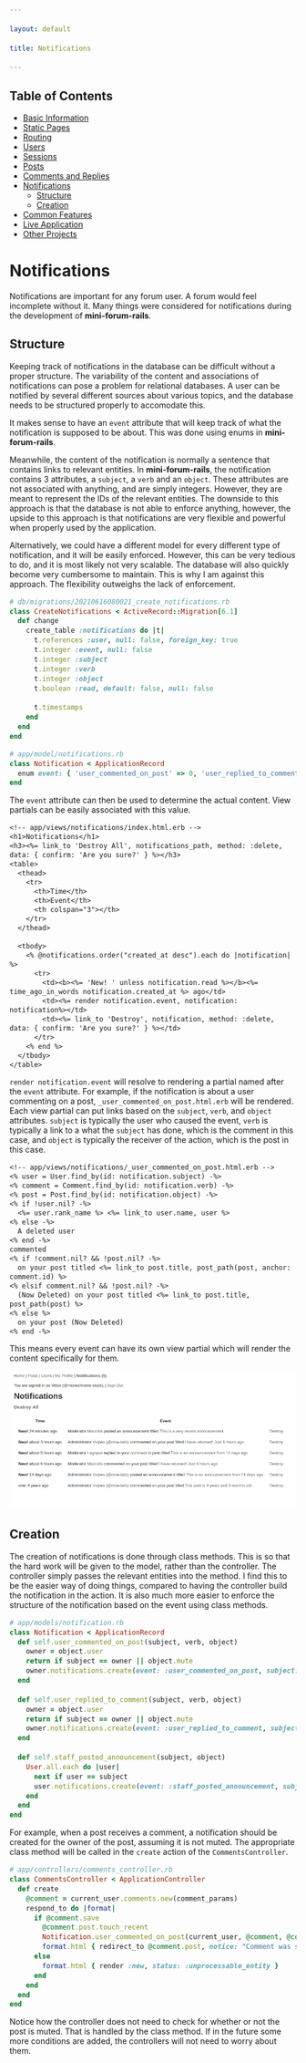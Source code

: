 ```yaml
---

layout: default

title: Notifications

---
```


## Table of Contents
- [Basic Information](./)
- [Static Pages](./static-pages)
- [Routing](./routing)
- [Users](./users)
- [Sessions](./sessions)
- [Posts](./posts)
- [Comments and Replies](./comments-replies)
- [Notifications](./notifications)
  - [Structure](#structure)
  - [Creation](#creation)
- [Common Features](./common-features)
- [Live Application](./live)
- [Other Projects](https://schwarzer-vulpecula.github.io)

# Notifications

Notifications are important for any forum user. A forum would feel incomplete without it. Many things were considered for notifications during the development of **mini-forum-rails**.

## Structure

Keeping track of notifications in the database can be difficult without a proper structure. The variability of the content and associations of notifications can pose a problem for relational databases. A user can be notified by several different sources about various topics, and the database needs to be structured properly to accomodate this.

It makes sense to have an `event` attribute that will keep track of what the notification is supposed to be about. This was done using enums in **mini-forum-rails**.

Meanwhile, the content of the notification is normally a sentence that contains links to relevant entities. In **mini-forum-rails**, the notification contains 3 attributes, a `subject`, a `verb` and an `object`. These attributes are not associated with anything, and are simply integers. However, they are meant to represent the IDs of the relevant entities. The downside to this approach is that the database is not able to enforce anything, however, the upside to this approach is that notifications are very flexible and powerful when properly used by the application.

Alternatively, we could have a different model for every different type of notification, and it will be easily enforced. However, this can be very tedious to do, and it is most likely not very scalable. The database will also quickly become very cumbersome to maintain. This is why I am against this approach. The flexibility outweighs the lack of enforcement.

```ruby
# db/migrations/20210616080021_create_notifications.rb
class CreateNotifications < ActiveRecord::Migration[6.1]
  def change
    create_table :notifications do |t|
      t.references :user, null: false, foreign_key: true
      t.integer :event, null: false
      t.integer :subject
      t.integer :verb
      t.integer :object
      t.boolean :read, default: false, null: false

      t.timestamps
    end
  end
end
```

```ruby
# app/model/notifications.rb
class Notification < ApplicationRecord
  enum event: { 'user_commented_on_post' => 0, 'user_replied_to_comment' => 1, 'staff_posted_announcement' => 2 }
end
```

The `event` attribute can then be used to determine the actual content. View partials can be easily associated with this value.

```erb
<!-- app/views/notifications/index.html.erb -->
<h1>Notifications</h1>
<h3><%= link_to 'Destroy All', notifications_path, method: :delete, data: { confirm: 'Are you sure?' } %></h3>
<table>
  <thead>
    <tr>
      <th>Time</th>
      <th>Event</th>
      <th colspan="3"></th>
    </tr>
  </thead>

  <tbody>
    <% @notifications.order("created_at desc").each do |notification| %>
      <tr>
        <td><b><%= 'New! ' unless notification.read %></b><%= time_ago_in_words notification.created_at %> ago</td>
        <td><%= render notification.event, notification: notification%></td>
        <td><%= link_to 'Destroy', notification, method: :delete, data: { confirm: 'Are you sure?' } %></td>
      </tr>
    <% end %>
  </tbody>
</table>
```

`render notification.event` will resolve to rendering a partial named after the `event` attribute. For example, if the notification is about a user commenting on a post, `_user_commented_on_post.html.erb` will be rendered. Each view partial can put links based on the `subject`, `verb`, and `object` attributes. `subject` is typically the user who caused the event, `verb` is typically a link to a what the `subject` has done, which is the comment in this case, and `object` is typically the receiver of the action, which is the post in this case.

```erb
<!-- app/views/notifications/_user_commented_on_post.html.erb -->
<% user = User.find_by(id: notification.subject) -%>
<% comment = Comment.find_by(id: notification.verb) -%>
<% post = Post.find_by(id: notification.object) -%>
<% if !user.nil? -%>
  <%= user.rank_name %> <%= link_to user.name, user %>
<% else -%>
  A deleted user
<% end -%>
commented
<% if !comment.nil? && !post.nil? -%>
  on your post titled <%= link_to post.title, post_path(post, anchor: comment.id) %>
<% elsif comment.nil? && !post.nil? -%>
  (Now Deleted) on your post titled <%= link_to post.title, post_path(post) %>
<% else %>
  on your post (Now Deleted)
<% end -%>
```

This means every event can have its own view partial which will render the content specifically for them.

![Various Notifications](./various-notifications.png)

## Creation

The creation of notifications is done through class methods. This is so that the hard work will be given to the model, rather than the controller. The controller simply passes the relevant entities into the method. I find this to be the easier way of doing things, compared to having the controller build the notification in the action. It is also much more easier to enforce the structure of the notification based on the event using class methods.

```ruby
# app/models/notification.rb
class Notification < ApplicationRecord
  def self.user_commented_on_post(subject, verb, object)
    owner = object.user
    return if subject == owner || object.mute
    owner.notifications.create(event: :user_commented_on_post, subject: subject.id, verb: verb.id, object: object.id)
  end

  def self.user_replied_to_comment(subject, verb, object)
    owner = object.user
    return if subject == owner || object.mute
    owner.notifications.create(event: :user_replied_to_comment, subject: subject.id, verb: verb.id, object: object.id)
  end

  def self.staff_posted_announcement(subject, object)
    User.all.each do |user|
      next if user == subject
      user.notifications.create(event: :staff_posted_announcement, subject: subject.id, object: object.id)
    end
  end
end
```

For example, when a post receives a comment, a notification should be created for the owner of the post, assuming it is not muted. The appropriate class method will be called in the `create` action of the `CommentsController`.

```ruby
# app/controllers/comments_controller.rb
class CommentsController < ApplicationController
  def create
    @comment = current_user.comments.new(comment_params)
    respond_to do |format|
      if @comment.save
        @comment.post.touch_recent
        Notification.user_commented_on_post(current_user, @comment, @comment.post) # Class method called
        format.html { redirect_to @comment.post, notice: "Comment was successfully created." }
      else
        format.html { render :new, status: :unprocessable_entity }
      end
    end
  end
end
```

Notice how the controller does not need to check for whether or not the post is muted. That is handled by the class method. If in the future some more conditions are added, the controllers will not need to worry about them.
